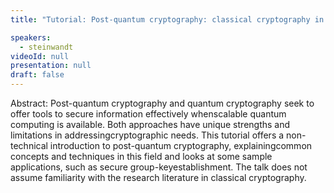 ```yaml
---
title: "Tutorial: Post-quantum cryptography: classical cryptography in the quantum age (Chair: Bo-Yin Yang)"

speakers:
  - steinwandt
videoId: null
presentation: null
draft: false
---
```

Abstract: Post-quantum cryptography and quantum cryptography seek to offer tools to secure information effectively whenscalable quantum computing is available. Both approaches have unique strengths and limitations in addressingcryptographic needs. This tutorial
offers a non-technical introduction to post-quantum cryptography, explainingcommon concepts and techniques in this field and looks at some sample applications, such as secure group-keyestablishment. The talk does not assume familiarity with the research literature in classical cryptography.

<!-- fields to use above: -->
<!-- videoId: "Vfl9pPh6ipI" -->
<!-- presentation: "/slides/invited-MargaridaPereira.pdf" -->
